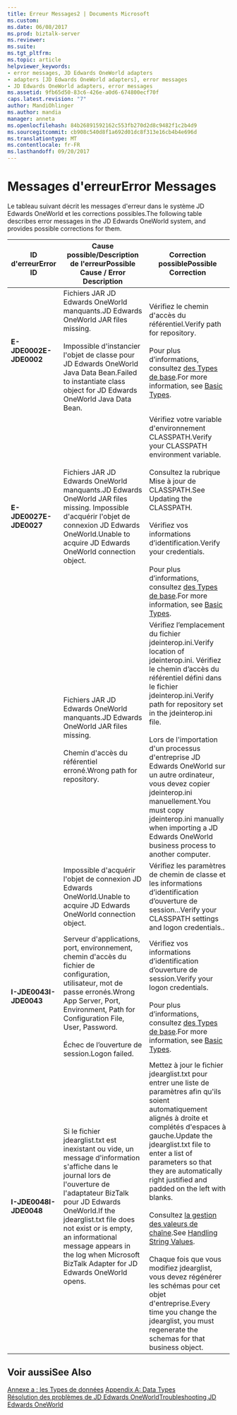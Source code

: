 ```yaml
---
title: Erreur Messages2 | Documents Microsoft
ms.custom: 
ms.date: 06/08/2017
ms.prod: biztalk-server
ms.reviewer: 
ms.suite: 
ms.tgt_pltfrm: 
ms.topic: article
helpviewer_keywords:
- error messages, JD Edwards OneWorld adapters
- adapters [JD Edwards OneWorld adapters], error messages
- JD Edwards OneWorld adapters, error messages
ms.assetid: 9fb65d50-83c6-426e-a0d6-674800ecf70f
caps.latest.revision: "7"
author: MandiOhlinger
ms.author: mandia
manager: anneta
ms.openlocfilehash: 84b26891592162c553fb270d2d8c9482f1c2b4d9
ms.sourcegitcommit: cb908c540d8f1a692d01dc8f313e16cb4b4e696d
ms.translationtype: MT
ms.contentlocale: fr-FR
ms.lasthandoff: 09/20/2017
---
```

# <a name="error-messages"></a><span data-ttu-id="41596-102">Messages d'erreur</span><span class="sxs-lookup"><span data-stu-id="41596-102">Error Messages</span></span>
<span data-ttu-id="41596-103">Le tableau suivant décrit les messages d'erreur dans le système JD Edwards OneWorld et les corrections possibles.</span><span class="sxs-lookup"><span data-stu-id="41596-103">The following table describes error messages in the JD Edwards OneWorld system, and provides possible corrections for them.</span></span>  
  
|<span data-ttu-id="41596-104">ID d'erreur</span><span class="sxs-lookup"><span data-stu-id="41596-104">Error ID</span></span>|<span data-ttu-id="41596-105">Cause possible/Description de l'erreur</span><span class="sxs-lookup"><span data-stu-id="41596-105">Possible Cause / Error Description</span></span>|<span data-ttu-id="41596-106">Correction possible</span><span class="sxs-lookup"><span data-stu-id="41596-106">Possible Correction</span></span>|  
|--------------|-----------------------------------------|-------------------------|  
|<span data-ttu-id="41596-107">**E-JDE0002**</span><span class="sxs-lookup"><span data-stu-id="41596-107">**E-JDE0002**</span></span>|<span data-ttu-id="41596-108">Fichiers JAR JD Edwards OneWorld manquants.</span><span class="sxs-lookup"><span data-stu-id="41596-108">JD Edwards OneWorld JAR files missing.</span></span><br /><br /> <span data-ttu-id="41596-109">Impossible d'instancier l'objet de classe pour JD Edwards OneWorld Java Data Bean.</span><span class="sxs-lookup"><span data-stu-id="41596-109">Failed to instantiate class object for JD Edwards OneWorld Java Data Bean.</span></span>|<span data-ttu-id="41596-110">Vérifiez le chemin d'accès du référentiel.</span><span class="sxs-lookup"><span data-stu-id="41596-110">Verify path for repository.</span></span><br /><br /> <span data-ttu-id="41596-111">Pour plus d’informations, consultez [des Types de base](../core/basic-types1.md).</span><span class="sxs-lookup"><span data-stu-id="41596-111">For more information, see [Basic Types](../core/basic-types1.md).</span></span>|  
|<span data-ttu-id="41596-112">**E-JDE0027**</span><span class="sxs-lookup"><span data-stu-id="41596-112">**E-JDE0027**</span></span>|<span data-ttu-id="41596-113">Fichiers JAR JD Edwards OneWorld manquants.</span><span class="sxs-lookup"><span data-stu-id="41596-113">JD Edwards OneWorld JAR files missing.</span></span> <span data-ttu-id="41596-114">Impossible d'acquérir l'objet de connexion JD Edwards OneWorld.</span><span class="sxs-lookup"><span data-stu-id="41596-114">Unable to acquire JD Edwards OneWorld connection object.</span></span>|<span data-ttu-id="41596-115">Vérifiez votre variable d'environnement CLASSPATH.</span><span class="sxs-lookup"><span data-stu-id="41596-115">Verify your CLASSPATH environment variable.</span></span><br /><br /> <span data-ttu-id="41596-116">Consultez la rubrique Mise à jour de CLASSPATH.</span><span class="sxs-lookup"><span data-stu-id="41596-116">See Updating the CLASSPATH.</span></span><br /><br /> <span data-ttu-id="41596-117">Vérifiez vos informations d’identification.</span><span class="sxs-lookup"><span data-stu-id="41596-117">Verify your credentials.</span></span><br /><br /> <span data-ttu-id="41596-118">Pour plus d’informations, consultez [des Types de base](../core/basic-types1.md).</span><span class="sxs-lookup"><span data-stu-id="41596-118">For more information, see [Basic Types](../core/basic-types1.md).</span></span>|  
||<span data-ttu-id="41596-119">Fichiers JAR JD Edwards OneWorld manquants.</span><span class="sxs-lookup"><span data-stu-id="41596-119">JD Edwards OneWorld JAR files missing.</span></span><br /><br /> <span data-ttu-id="41596-120">Chemin d'accès du référentiel erroné.</span><span class="sxs-lookup"><span data-stu-id="41596-120">Wrong path for repository.</span></span>|<span data-ttu-id="41596-121">Vérifiez l’emplacement du fichier jdeinterop.ini.</span><span class="sxs-lookup"><span data-stu-id="41596-121">Verify location of jdeinterop.ini.</span></span> <span data-ttu-id="41596-122">Vérifiez le chemin d’accès du référentiel défini dans le fichier jdeinterop.ini.</span><span class="sxs-lookup"><span data-stu-id="41596-122">Verify path for repository set in the jdeinterop.ini file.</span></span><br /><br /> <span data-ttu-id="41596-123">Lors de l'importation d'un processus d'entreprise JD Edwards OneWorld sur un autre ordinateur, vous devez copier jdeinterop.ini manuellement.</span><span class="sxs-lookup"><span data-stu-id="41596-123">You must copy jdeinterop.ini manually when importing a JD Edwards OneWorld  business process to another computer.</span></span>|  
||<span data-ttu-id="41596-124">Impossible d'acquérir l'objet de connexion JD Edwards OneWorld.</span><span class="sxs-lookup"><span data-stu-id="41596-124">Unable to acquire JD Edwards OneWorld connection object.</span></span>|<span data-ttu-id="41596-125">Vérifiez les paramètres de chemin de classe et les informations d’identification d’ouverture de session...</span><span class="sxs-lookup"><span data-stu-id="41596-125">Verify your CLASSPATH settings and logon credentials..</span></span>|  
|<span data-ttu-id="41596-126">**I-JDE0043**</span><span class="sxs-lookup"><span data-stu-id="41596-126">**I-JDE0043**</span></span>|<span data-ttu-id="41596-127">Serveur d'applications, port, environnement, chemin d'accès du fichier de configuration, utilisateur, mot de passe erronés.</span><span class="sxs-lookup"><span data-stu-id="41596-127">Wrong App Server, Port, Environment, Path for Configuration File, User, Password.</span></span><br /><br /> <span data-ttu-id="41596-128">Échec de l’ouverture de session.</span><span class="sxs-lookup"><span data-stu-id="41596-128">Logon failed.</span></span>|<span data-ttu-id="41596-129">Vérifiez vos informations d’identification d’ouverture de session.</span><span class="sxs-lookup"><span data-stu-id="41596-129">Verify your logon credentials.</span></span><br /><br /> <span data-ttu-id="41596-130">Pour plus d’informations, consultez [des Types de base](../core/basic-types1.md).</span><span class="sxs-lookup"><span data-stu-id="41596-130">For more information, see [Basic Types](../core/basic-types1.md).</span></span>|  
|<span data-ttu-id="41596-131">**I-JDE0048**</span><span class="sxs-lookup"><span data-stu-id="41596-131">**I-JDE0048**</span></span>|<span data-ttu-id="41596-132">Si le fichier jdearglist.txt est inexistant ou vide, un message d'information s'affiche dans le journal lors de l'ouverture de l'adaptateur BizTalk pour JD Edwards OneWorld.</span><span class="sxs-lookup"><span data-stu-id="41596-132">If the jdearglist.txt file does not exist or is empty, an informational message appears in the log when Microsoft BizTalk Adapter for JD Edwards OneWorld opens.</span></span>|<span data-ttu-id="41596-133">Mettez à jour le fichier jdearglist.txt pour entrer une liste de paramètres afin qu'ils soient automatiquement alignés à droite et complétés d'espaces à gauche.</span><span class="sxs-lookup"><span data-stu-id="41596-133">Update the jdearglist.txt file to enter a list of parameters so that they are automatically right justified and padded on the left with blanks.</span></span><br /><br /> <span data-ttu-id="41596-134">Consultez [la gestion des valeurs de chaîne](../core/handling-string-values1.md).</span><span class="sxs-lookup"><span data-stu-id="41596-134">See [Handling String Values](../core/handling-string-values1.md).</span></span><br /><br /> <span data-ttu-id="41596-135">Chaque fois que vous modifiez jdearglist, vous devez régénérer les schémas pour cet objet d'entreprise.</span><span class="sxs-lookup"><span data-stu-id="41596-135">Every time you change the jdearglist, you must regenerate the schemas for that business object.</span></span>|  
  
## <a name="see-also"></a><span data-ttu-id="41596-136">Voir aussi</span><span class="sxs-lookup"><span data-stu-id="41596-136">See Also</span></span>  
 <span data-ttu-id="41596-137">[Annexe a : les Types de données](../core/appendix-a-data-types.md) </span><span class="sxs-lookup"><span data-stu-id="41596-137">[Appendix A: Data Types](../core/appendix-a-data-types.md) </span></span>  
 [<span data-ttu-id="41596-138">Résolution des problèmes de JD Edwards OneWorld</span><span class="sxs-lookup"><span data-stu-id="41596-138">Troubleshooting JD Edwards OneWorld</span></span>](../core/troubleshooting-jd-edwards-oneworld.md)
